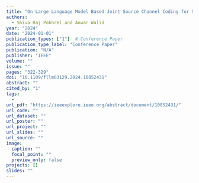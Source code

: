 ```yaml
---
title: "On Large Language Model Based Joint Source Channel Coding for Semantic Communication"
authors:
  - Shiva Raj Pokhrel and Anwar Walid
year: "2024"
date: "2024-01-01"
publication_types: ["1"]  # Conference Paper
publication_type_label: "Conference Paper"
publication: "N/A"
publisher: "IEEE"
volume: ""
issue: ""
pages: "322-329"
doi: "10.1109/fllm63129.2024.10852431"
abstract: ""
cited_by: "1"
tags:
  - 
url_pdf: "https://ieeexplore.ieee.org/abstract/document/10852431/"
url_code: ""
url_dataset: ""
url_poster: ""
url_project: ""
url_slides: ""
url_source: ""
image:
  caption: ""
  focal_point: ""
  preview_only: false
projects: []
slides: ""
---
```

